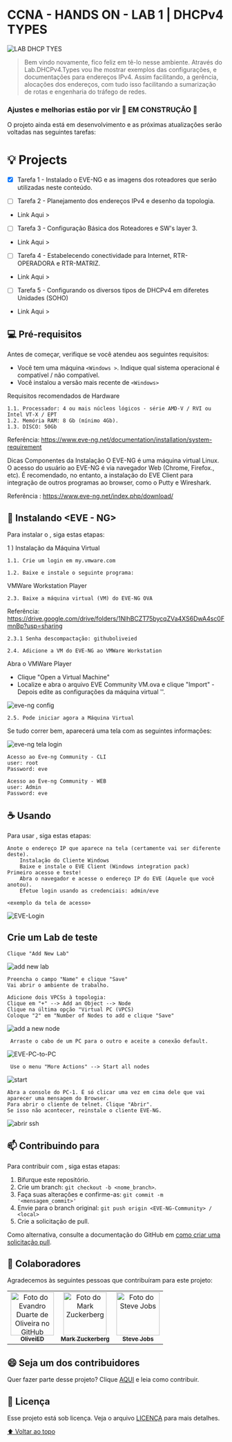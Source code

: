 # CCNA - HANDS ON - LAB 1 | DHCPv4 TYPES

![LAB DHCP TYES](https://user-images.githubusercontent.com/71329433/190261076-a2f9c560-144f-47e5-bc52-e9023dd543ae.png)



>Bem vindo novamente, fico feliz em tê-lo nesse ambiente. Através do Lab.DHCPv4.Types vou lhe mostrar exemplos das configurações, e documentações para endereços IPv4. Assim facilitando, a gerência, alocações dos endereços, com tudo  isso facilitando a sumarização de rotas e engenharia do tráfego de redes. 

### Ajustes e melhorias estão por vir 🚧 EM CONSTRUÇÃO 🚧

O projeto ainda está em desenvolvimento e as próximas atualizações serão voltadas nas seguintes tarefas:

# 💡 Projects
- [X] Tarefa 1 - Instalado o EVE-NG  e as imagens dos roteadores que serão utilizadas neste conteúdo.

- [ ] Tarefa 2 - Planejamento dos endereços IPv4 e desenho da topologia.
- Link Aqui >

- [ ] Tarefa 3 - Configuração Básica dos Roteadores e SW's layer 3. 
- Link Aqui >

- [ ] Tarefa 4 - Estabelecendo conectividade para Internet, RTR-OPERADORA e RTR-MATRIZ.
- Link Aqui >

- [ ] Tarefa 5 - Configurando os diversos tipos de DHCPv4 em diferetes Unidades (SOHO)
- Link Aqui >

## 💻 Pré-requisitos

Antes de começar, verifique se você atendeu aos seguintes requisitos:
<!---Estes são apenas requisitos de exemplo.o--->
* Você tem uma máquina `<Windows >`. Indique qual sistema operacional é compatível / não compatível.
* Você instalou a versão mais recente de `<Windows>`

Requisitos recomendados de Hardware

	1.1. Processador: 4 ou mais núcleos lógicos - série AMD-V / RVI ou Intel VT-X / EPT
	1.2. Memória RAM: 8 Gb (mínimo 4Gb).
	1.3. DISCO: 50Gb
	
Referência: https://www.eve-ng.net/documentation/installation/system-requirement

Dicas
Componentes da Instalação
O EVE-NG é uma máquina virtual Linux.
O acesso do usuário ao EVE-NG é via navegador Web (Chrome, Firefox., etc).
É recomendado, no entanto, a instalação do EVE Client para integração de outros programas ao browser, como o Putty e Wireshark.

Referência : https://www.eve-ng.net/index.php/download/


## 🚀 Instalando <EVE - NG>

Para instalar o <EVE-NG>, siga estas etapas:

1 ) Instalação da Máquina Virtual

	1.1. Crie um login em my.vmware.com
  
	1.2. Baixe e instale o seguinte programa:
  
VMWare Workstation Player

	2.3. Baixe a máquina virtual (VM) do EVE-NG OVA
  
  Referência: https://drive.google.com/drive/folders/1NlhBCZT75bycqZVa4XS6DwA4sc0FmnBp?usp=sharing
  
	2.3.1 Senha descompactação: githuboliveied
	
	2.4. Adicione a VM do EVE-NG ao VMWare Workstation
  
Abra o VMWare Player
- Clique "Open a Virtual Machine"
- Localize e abra o arquivo EVE Community VM.ova e clique "Import"
-Depois edite as configurações da máquina virtual '<eve-ng OVA>'.

![eve-ng config](https://user-images.githubusercontent.com/71329433/190730117-ed81f67e-30c5-474c-b9a0-5bf3ca446c73.png)

	2.5. Pode iniciar agora a Máquina Virtual

Se tudo correr bem, aparecerá uma tela com as seguintes informações:

![eve-ng tela login](https://user-images.githubusercontent.com/71329433/190728602-9aedc18b-ef40-45f5-ac90-e76b44e3470c.png)

	Acesso ao Eve-ng Community - CLI
	user: root
	Password: eve
	
	Acesso ao Eve-ng Community - WEB
	user: Admin
	Password: eve


## ☕ Usando <EVE-NG Community>

Para usar <EVE-NG>, siga estas etapas:

	Anote o endereço IP que aparece na tela (certamente vai ser diferente deste).
		Instalação do Cliente Windows
		Baixe e instale o EVE Client (Windows integration pack)
	Primeiro acesso e teste!
		Abra o navegador e acesse o endereço IP do EVE (Aquele que você anotou).
		Efetue login usando as credenciais: admin/eve	
```
<exemplo da tela de acesso>
```
![EVE-Login](https://user-images.githubusercontent.com/71329433/190747755-19842fc4-f442-4e7f-9b3f-9ff87ad29e4c.jpg)


## Crie um Lab de teste
	
	Clique "Add New Lab" 
![add new lab](https://user-images.githubusercontent.com/71329433/190750443-bd558ea4-5456-413f-b7ed-59836961aebd.png)
	 

	Preencha o campo "Name" e clique "Save"
 	Vai abrir o ambiente de trabalho.

	Adicione dois VPCSs à topologia: 
	Clique em "+" --> Add an Object --> Node
	Clique na última opção "Virtual PC (VPCS)
	Coloque "2" em "Number of Nodes to add e clique "Save"
	
![add a new node](https://user-images.githubusercontent.com/71329433/190755313-d05ec172-8369-4d6b-971f-02f0066c80f6.jpg)
	
	 Arraste o cabo de um PC para o outro e aceite a conexão default.
	

![EVE-PC-to-PC](https://user-images.githubusercontent.com/71329433/190756824-a242156a-5d2a-494b-96b8-2a1b72113ddd.jpg)
	
	 Use o menu "More Actions" --> Start all nodes
	

![start](https://user-images.githubusercontent.com/71329433/190757996-1a535682-3229-43da-b871-95e863fd9b10.jpg)
	

	Abra a console do PC-1. É só clicar uma vez em cima dele que vai aparecer uma mensagem do Browser.
	Para abrir o cliente de telnet. Clique "Abrir".
	Se isso não acontecer, reinstale o cliente EVE-NG.
	
![abrir ssh](https://user-images.githubusercontent.com/71329433/190762622-6f283b0b-047c-4748-9de7-805d41db17d2.jpg)



## 📫 Contribuindo para <EVE-NG COMMUNITY>
<!---Se o seu README for longo ou se você tiver algum processo ou etapas específicas que deseja que os contribuidores sigam, considere a criação de um arquivo CONTRIBUTING.md separado--->
Para contribuir com <EVE-NG Community>, siga estas etapas:

1. Bifurque este repositório.
2. Crie um branch: `git checkout -b <nome_branch>`.
3. Faça suas alterações e confirme-as: `git commit -m '<mensagem_commit>'`
4. Envie para o branch original: `git push origin <EVE-NG-Community> / <local>`
5. Crie a solicitação de pull.

Como alternativa, consulte a documentação do GitHub em [como criar uma solicitação pull](https://help.github.com/en/github/collaborating-with-issues-and-pull-requests/creating-a-pull-request).

## 🤝 Colaboradores

Agradecemos às seguintes pessoas que contribuíram para este projeto:

<table>
  <tr>
    <td align="center">
      <a href="#">
        <img src="https://avatars.githubusercontent.com/u/71329433?s=400&u=33ea05db0ac10b145e9897248250db20b3eecdea&v=4" width="100px;" alt="Foto do Evandro Duarte de Oliveira no GitHub"/><br>
        <sub>
          <b>OliveiED</b>
        </sub>
      </a>
    </td>
    <td align="center">
      <a href="#">
        <img src="https://s2.glbimg.com/FUcw2usZfSTL6yCCGj3L3v3SpJ8=/smart/e.glbimg.com/og/ed/f/original/2019/04/25/zuckerberg_podcast.jpg" width="100px;" alt="Foto do Mark Zuckerberg"/><br>
        <sub>
          <b>Mark Zuckerberg</b>
        </sub>
      </a>
    </td>
    <td align="center">
      <a href="#">
        <img src="https://miro.medium.com/max/360/0*1SkS3mSorArvY9kS.jpg" width="100px;" alt="Foto do Steve Jobs"/><br>
        <sub>
          <b>Steve Jobs</b>
        </sub>
      </a>
    </td>
  </tr>
</table>


## 😄 Seja um dos contribuidores<br>

Quer fazer parte desse projeto? Clique [AQUI](CONTRIBUTING.md) e leia como contribuir.

## 📝 Licença

Esse projeto está sob licença. Veja o arquivo [LICENÇA](LICENSE.md) para mais detalhes.

[⬆ Voltar ao topo](README.md)

